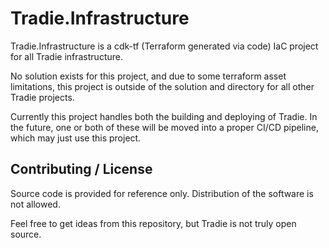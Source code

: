 ﻿# Tradie.Infrastructure

Tradie.Infrastructure is a cdk-tf (Terraform generated via code) IaC project for all Tradie infrastructure.

No solution exists for this project, and due to some terraform asset limitations, this project is
outside of the solution and directory for all other Tradie projects.

Currently this project handles both the building and deploying of Tradie. In the future, one or both
of these will be moved into a proper CI/CD pipeline, which may just use this project.

## Contributing / License

Source code is provided for reference only. Distribution of the software is not allowed.

Feel free to get ideas from this repository, but Tradie is not truly open source.
